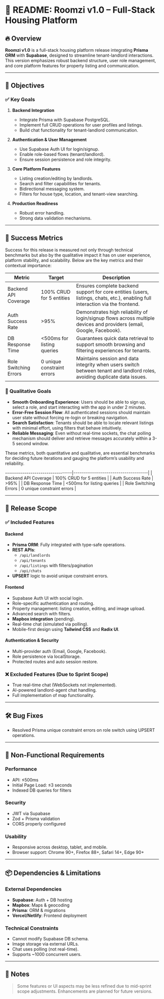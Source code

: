 # 📘 README: Roomzi v1.0 – Full-Stack Housing Platform

## 🔥 Overview
**Roomzi v1.0** is a full-stack housing platform release integrating **Prisma ORM** with **Supabase**, designed to streamline tenant-landlord interactions. This version emphasizes robust backend structure, user role management, and core platform features for property listing and communication.

---

## 🎯 Objectives

### ✅ Key Goals
1. **Backend Integration**
   - Integrate Prisma with Supabase PostgreSQL.
   - Implement full CRUD operations for user profiles and listings.
   - Build chat functionality for tenant-landlord communication.

2. **Authentication & User Management**
   - Use Supabase Auth UI for login/signup.
   - Enable role-based flows (tenant/landlord).
   - Ensure session persistence and role integrity.

3. **Core Platform Features**
   - Listing creation/editing by landlords.
   - Search and filter capabilities for tenants.
   - Bidirectional messaging system.
   - Filters for house type, location, and tenant-view searching.

4. **Production Readiness**
   - Robust error handling.
   - Strong data validation mechanisms.

---

## 📏 Success Metrics

Success for this release is measured not only through technical benchmarks but also by the qualitative impact it has on user experience, platform stability, and scalability. Below are the key metrics and their contextual importance:

| Metric                          | Target                              | Description |
|----------------------------------|--------------------------------------|-------------|
| Backend API Coverage             | 100% CRUD for 5 entities             | Ensures complete backend support for core entities (users, listings, chats, etc.), enabling full interaction via the frontend. |
| Auth Success Rate                | >95%                                 | Demonstrates high reliability of login/signup flows across multiple devices and providers (email, Google, Facebook). |
| DB Response Time                 | <500ms for listing queries           | Guarantees quick data retrieval to support smooth browsing and filtering experiences for tenants. |
| Role Switching Errors            | 0 unique constraint errors           | Maintains session and data integrity when users switch between tenant and landlord roles, avoiding duplicate data issues. |

### 🎯 Qualitative Goals

- **Smooth Onboarding Experience**: Users should be able to sign up, select a role, and start interacting with the app in under 2 minutes.
- **Error-Free Session Flow**: All authenticated sessions should maintain user state without forcing re-login or breaking navigation.
- **Search Satisfaction**: Tenants should be able to locate relevant listings with minimal effort, using filters that behave intuitively.
- **Reliable Messaging**: Even without real-time sockets, the chat polling mechanism should deliver and retrieve messages accurately within a 3-5 second window.


These metrics, both quantitative and qualitative, are essential benchmarks for deciding future iterations and gauging the platform’s usability and reliability.

----------------------------------|--------------------------------------|
| Backend API Coverage             | 100% CRUD for 5 entities             |
| Auth Success Rate                | >95%                                 |
| DB Response Time                 | <500ms for listing queries           |
| Role Switching Errors            | 0 unique constraint errors           |

---

## 🚀 Release Scope

### ✅ Included Features

#### Backend
- **Prisma ORM**: Fully integrated with type-safe operations.
- **REST APIs**:
  - `/api/landlords`
  - `/api/tenants`
  - `/api/listings` with filters/pagination
  - `/api/chats`
- **UPSERT** logic to avoid unique constraint errors.

#### Frontend
- Supabase Auth UI with social login.
- Role-specific authentication and routing.
- Property management: listing creation, editing, and image upload.
- Advanced search with filters.
- **Mapbox integration** (pending).
- Real-time chat (simulated via polling).
- Mobile-first design using **Tailwind CSS** and **Radix UI**.

#### Authentication & Security
- Multi-provider auth (Email, Google, Facebook).
- Role persistence via localStorage.
- Protected routes and auto session restore.

### ❌ Excluded Features (Due to Sprint Scope)
- True real-time chat (WebSockets not implemented).
- AI-powered landlord-agent chat handling.
- Full implementation of map functionality.

---

## 🛠️ Bug Fixes
- Resolved Prisma unique constraint errors on role switch using UPSERT operations.

---

## 🧩 Non-Functional Requirements

### Performance
- API: ≤500ms
- Initial Page Load: ≤3 seconds
- Indexed DB queries for filters

### Security
- JWT via Supabase
- Zod + Prisma validation
- CORS properly configured

### Usability
- Responsive across desktop, tablet, and mobile.
- Browser support: Chrome 90+, Firefox 88+, Safari 14+, Edge 90+

---

## 📦 Dependencies & Limitations

### External Dependencies
- **Supabase**: Auth + DB hosting
- **Mapbox**: Maps & geocoding
- **Prisma**: ORM & migrations
- **Vercel/Netlify**: Frontend deployment

### Technical Constraints
- Cannot modify Supabase DB schema.
- Image storage via external URLs.
- Chat uses polling (not real-time).
- Supports ~1000 concurrent users.

---

## 📝 Notes
> Some features or UI aspects may be less refined due to mid-sprint scope adjustments. Enhancements are planned for future versions.

